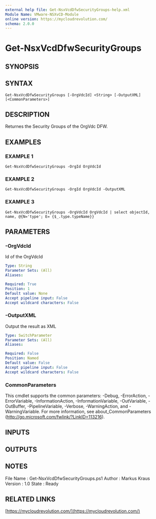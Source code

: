 ```yaml
---
external help file: Get-NsxVcdDfwSecurityGroups-help.xml
Module Name: VMware-NSXvCD-Module
online version: https://mycloudrevolution.com/
schema: 2.0.0
---
```


# Get-NsxVcdDfwSecurityGroups

## SYNOPSIS

## SYNTAX

```
Get-NsxVcdDfwSecurityGroups [-OrgVdcId] <String> [-OutputXML] [<CommonParameters>]
```

## DESCRIPTION
Returnes the Security Groups of the OrgVdc DFW.

## EXAMPLES

### EXAMPLE 1
```
Get-NsxVcdDfwSecurityGroups -OrgId OrgVdcId
```

### EXAMPLE 2
```
Get-NsxVcdDfwSecurityGroups -OrgId OrgVdcId -OutputXML
```

### EXAMPLE 3
```
Get-NsxVcdDfwSecurityGroups -OrgVdcId OrgVdcId | select objectId, name, @{N='type'; E= {$_.type.typeName}}
```

## PARAMETERS

### -OrgVdcId
Id of the OrgVdcId

```yaml
Type: String
Parameter Sets: (All)
Aliases:

Required: True
Position: 1
Default value: None
Accept pipeline input: False
Accept wildcard characters: False
```

### -OutputXML
Output the result as XML

```yaml
Type: SwitchParameter
Parameter Sets: (All)
Aliases:

Required: False
Position: Named
Default value: False
Accept pipeline input: False
Accept wildcard characters: False
```

### CommonParameters
This cmdlet supports the common parameters: -Debug, -ErrorAction, -ErrorVariable, -InformationAction, -InformationVariable, -OutVariable, -OutBuffer, -PipelineVariable, -Verbose, -WarningAction, and -WarningVariable.
For more information, see about_CommonParameters (http://go.microsoft.com/fwlink/?LinkID=113216).

## INPUTS

## OUTPUTS

## NOTES
File Name  : Get-NsxVcdDfwSecurityGroups.ps1
Author     : Markus Kraus
Version    : 1.0
State      : Ready

## RELATED LINKS

[https://mycloudrevolution.com/](https://mycloudrevolution.com/)

